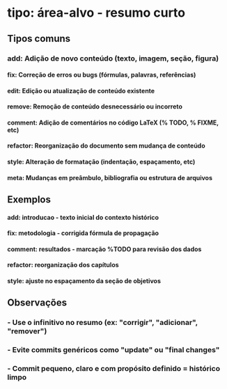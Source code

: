 # tipo: área-alvo - resumo curto

## Tipos comuns

### add:      Adição de novo conteúdo (texto, imagem, seção, figura)

#### fix:      Correção de erros ou bugs (fórmulas, palavras, referências)

#### edit:     Edição ou atualização de conteúdo existente

#### remove:   Remoção de conteúdo desnecessário ou incorreto

#### comment:  Adição de comentários no código LaTeX (% TODO, % FIXME, etc)

#### refactor: Reorganização do documento sem mudança de conteúdo

#### style:    Alteração de formatação (indentação, espaçamento, etc)

#### meta:     Mudanças em preâmbulo, bibliografia ou estrutura de arquivos

## Exemplos

#### add: introducao - texto inicial do contexto histórico

#### fix: metodologia - corrigida fórmula de propagação

#### comment: resultados - marcação %TODO para revisão dos dados

#### refactor: reorganização dos capítulos

#### style: ajuste no espaçamento da seção de objetivos

## Observações

### - Use o infinitivo no resumo (ex: "corrigir", "adicionar", "remover")

### - Evite commits genéricos como "update" ou "final changes"

### - Commit pequeno, claro e com propósito definido = histórico limpo
